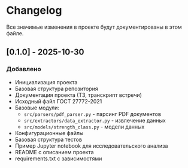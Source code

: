 # Changelog

Все значимые изменения в проекте будут документированы в этом файле.

## [0.1.0] - 2025-10-30

### Добавлено
- Инициализация проекта
- Базовая структура репозитория
- Документация проекта (ТЗ, транскрипт встречи)
- Исходный файл ГОСТ 27772-2021
- Базовые модули:
  - `src/parsers/pdf_parser.py` - парсинг PDF документов
  - `src/extractors/data_extractor.py` - извлечение данных
  - `src/models/strength_class.py` - модели данных
- Конфигурационные файлы
- Базовая структура тестов
- Пример Jupyter notebook для исследовательского анализа
- README с описанием проекта
- requirements.txt с зависимостями
